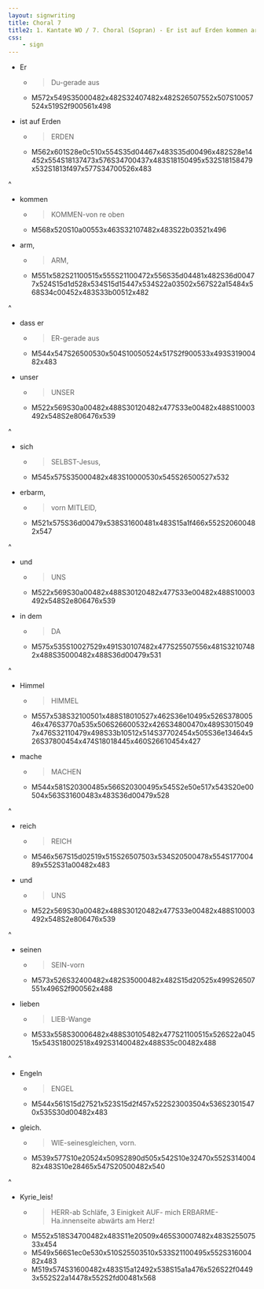 ```yaml
---
layout: signwriting
title: Choral 7
title2: 1. Kantate WO / 7. Choral (Sopran) - Er ist auf Erden kommen arm
css:
    - sign
---
```


<!--
https://www.signbank.org/signpuddle2.0/searchword.php
https://www.sutton-signwriting.io/signmaker
-->

- Er
  + > Du-gerade aus
  + M572x549S35000482x482S32407482x482S26507552x507S10057524x519S2f900561x498

- ist auf Erden
  + > ERDEN
  + M562x601S28e0c510x554S35d04467x483S35d00496x482S28e14452x554S18137473x576S34700437x483S18150495x532S18158479x532S1813f497x577S34700526x483

^

- kommen
  + > KOMMEN-von re oben
  + M568x520S10a00553x463S32107482x483S22b03521x496

- arm,
  + > ARM,
  + M551x582S21100515x555S21100472x556S35d04481x482S36d00477x524S15d1d528x534S15d15447x534S22a03502x567S22a15484x568S34c00452x483S33b00512x482

^

- dass er
  + > ER-gerade aus 
  + M544x547S26500530x504S10050524x517S2f900533x493S31900482x483

- unser
  + > UNSER
  + M522x569S30a00482x488S30120482x477S33e00482x488S10003492x548S2e806476x539

^

- sich
  + > SELBST-Jesus,
  + M545x575S35000482x483S10000530x545S26500527x532

- erbarm,
  + > vorn MITLEID,
  + M521x575S36d00479x538S31600481x483S15a1f466x552S20600482x547

^

- und
  + > UNS
  + M522x569S30a00482x488S30120482x477S33e00482x488S10003492x548S2e806476x539

- in dem
  + > DA
  + M575x535S10027529x491S30107482x477S25507556x481S32107482x488S35000482x488S36d00479x531

^

- Himmel
  + > HIMMEL
  + M557x538S32100501x488S18010527x462S36e10495x526S37800546x476S3770a535x506S26600532x426S34800470x489S30150497x476S32110479x498S33b10512x514S37702454x505S36e13464x526S37800454x474S18018445x460S26610454x427

- mache
  + >  MACHEN
  + M544x581S20300485x566S20300495x545S2e50e517x543S20e00504x563S31600483x483S36d00479x528

^

- reich
  + > REICH
  + M546x567S15d02519x515S26507503x534S20500478x554S17700489x552S31a00482x483

- und
  + > UNS
  + M522x569S30a00482x488S30120482x477S33e00482x488S10003492x548S2e806476x539

^

- seinen
  + >  SEIN-vorn
  + M573x526S32400482x482S35000482x482S15d20525x499S26507551x496S2f900562x488

- lieben
  + > LIEB-Wange
  + M533x558S30006482x488S30105482x477S21100515x526S22a04515x543S18002518x492S31400482x488S35c00482x488

^

- Engeln
  + > ENGEL
  + M544x561S15d27521x523S15d2f457x522S23003504x536S23015470x535S30d00482x483

- gleich.
  + > WIE-seinesgleichen, vorn.
  + M539x577S10e20524x509S2890d505x542S10e32470x552S31400482x483S10e28465x547S20500482x540

^

- Kyrie_leis!
  + > HERR-ab Schläfe, 3 Einigkeit AUF- mich ERBARME- Ha.innenseite abwärts am Herz!
  + M552x518S34700482x483S11e20509x465S30007482x483S25507533x454
  + M549x566S1ec0e530x510S25503510x533S21100495x552S31600482x483
  + M519x574S31600482x483S15a12492x538S15a1a476x526S22f04493x552S22a14478x552S2fd00481x568
